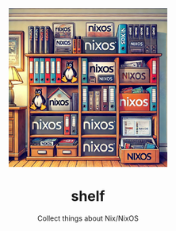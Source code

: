 <div align="center">
  <img src="https://github.com/brsvh/shelf/blob/90fb676062edfb384be42cd116758be41338c2ee/shelf.webp" title="The image was generated by DALL·E 3." width="320"/>
  <h1>shelf</h1>
  <p>Collect things about Nix/NixOS</span>
</div>
